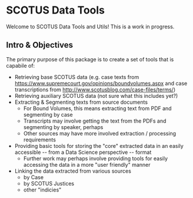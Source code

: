 # SCOTUS Data Tools

Welcome to SCOTUS Data Tools and Utils!  This is a work in progress.

## Intro & Objectives

The primary purpose of this package is to create a set of tools that is capabile of:

+ Retrieving base SCOTUS data (e.g. case texts from https://www.supremecourt.gov/opinions/boundvolumes.aspx and case transcriptions from http://www.scotusblog.com/case-files/terms/)
+ Retrieving auxiliary SCOTUS data (not sure what this includes yet?)
+ Extracting & Segmenting texts from source documents
    + For Bound Volumes, this means extracting text from PDF and segmenting by case
    + Transcripts may involve getting the text from the PDFs and segmenting by speaker, perhaps
    + Other sources may have more involved extraction / processing requirements
+ Providing basic tools for storing the "core" extracted data in an easily accessible -- from a Data Science perspective -- format
    + Further work may perhaps involve providing tools for easily accessing the data in a more "user friendly" manner
+ Linking the data extracted from various sources
    + by Case
    + by SCOTUS Justices
    + other "indicies"
